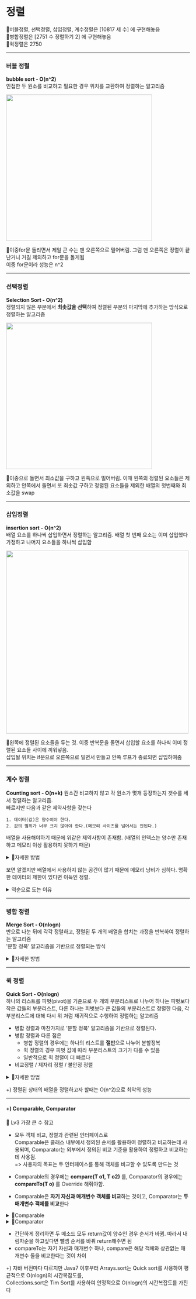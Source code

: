 # 정렬

🍮버블정렬, 선택정렬, 삽입정렬, 계수정렬은 [10817 세 수] 에 구현해놓음  
🍮병합정렬은 [2751 수 정렬하기 2] 에 구현해놓음  
🍮퀵정렬은 2750 
  
---
  
### 버블 정렬  
**bubble sort -  O(n^2)**  
인접한 두 원소를 비교하고 필요한 경우 위치를 교환하여 정렬하는 알고리즘  
  
<img src="https://github.com/hanseul9/algorithm/assets/102939057/1874e70c-c6bd-44a3-966e-2b795cdf73df" width="400">  
  
🌟이중for문 돌리면서 제일 큰 수는 맨 오른쪽으로 밀어버림. 그럼 맨 오른쪽은 정렬이 끝난거니 거길 제외하고 for문을 돌게됨  
이중 for문이라 성능은 n^2  
  
---  
  
### 선택정렬  
**Selection Sort - O(n^2)**  
정렬되지 않은 부분에서 **최솟값을 선택**하여 정렬된 부분의 마지막에 추가하는 방식으로 정렬하는 알고리즘  
  
<img src="https://github.com/hanseul9/algorithm/assets/102939057/1f699772-7e51-41c6-a6fc-f8314179c641" width="400">  
  
🌟이중으로 돌면서 최소값을 구하고 왼쪽으로 밀어버림. 
이때 왼쪽의 정렬된 요소들은 제외하고 안쪽에서 돌면서 또 최솟값 구하고 정렬된 요소들을 제외한 배열의 첫번째와 최소값을 swap  
  
  
---  
  
### 삽입정렬  
**insertion sort - O(n^2)**  
배열 요소를 하나씩 삽입하면서 정렬하는 알고리즘. 배열 첫 번째 요소는 이미 삽입했다 가정하고 나머지 요소들을 하나씩 삽입함  
  
<img src="https://github.com/hanseul9/algorithm/assets/102939057/12781d15-f2e9-46c6-a696-e52d9a6eb184" width="500">  
  
🌟왼쪽에 정렬된 요소들을 두는 것. 이중 반복문을 돌면서 삽입할 요소를 하나씩 이미 정렬된 요소들 사이에 끼워넣음.  
삽입될 위치는 if문으로 오른쪽으로 밀면서 만들고 안쪽 루프가 종료되면 삽입하여줌  
  
  
---  
  
### 계수 정렬
**Counting sort - O(n+k)**
원소간 비교하지 않고 각 원소가 몇개 등장하는지 갯수를 세서 정렬하는 알고리즘.  
빠르지만 다음과 같은 제약사항을 갖는다  
```
1. 데이터(값)은 양수여야 한다.
2. 값의 범위가 너무 크지 않아야 한다.(메모리 사이즈를 넘어서는 안된다.)
```  
배열을 사용해야하기 때문에 위같은 제약사항이 존재함. (배열의 인덱스는 양수만 존재하고 메모리 이상 활용하지 못하기 때문)  
  
  
<details>
<summary>🔎자세한 방법</summary>
  
1. 원본 데이터를 저장한다.  
  
2. count 배열에 각 숫자가 몇 번 나왔는지 저장한다. 원본 배열의 요소를 count배열의 index에 대응하여 저장한다.
   
3. count 배열을 통해 sum배열을 만들어준다. sum 배열은 내 앞에 숫자가 몇 개 있느냐를 세어준다.
count 배열에 저장되어있는 배열 요소의 개수를 통해 판단하고 마찬가지로 index에 대응하여 앞에 몇 개의 숫자가 있는지 저장한다. 이때 “앞에 있는 수” 는 자기 자신도 포함한다.
여기서 결론적으로 sum 배열은 각각의 요소가 정렬된 배열의 어디에 위치해야하는지 표시하는 것과 같아진다.  
  
4. 마지막으로 정렬 배열에 정리해준다. 원본 배열의 마지막 인덱스부터 순회하여 원본 배열의 요소의 위치는 sum배열에 있으니 sum배열을 통해 정렬 배열에 넣어주고, 다음에 넣을 동일한 값의 요소를 위해 sum배열의 값을 -1 해준다.
   
</details>
  
  
보면 알겠지만 배열에서 사용하지 않는 공간이 많기 때문에 메모리 낭비가 심하다. 
명확한 데이터의 제한이 있다면 이득인 정렬.  

<details>
<summary>역순으로 도는 이유</summary>

  10817 세 수의 couting 구현 메소드를 보면 4번 단계에서 역순으로 도는데, couting sort의 stable한 특성을 깨지게 하지 않기 위해서이다.  

  예를 들어 [ 1, 3(a), 6, 5, 3(b) 2, 4 ] 라는 배열이 있다면 역순으로 돌아야 [ ..., 3(a), 3(b), ... ] 와 같이 순서대로 정렬되기 때문.  

  해당 배열의 sum 배열에서 sum[3] = 4 일 것이고 즉 "4번째" 에 삽입되고 sum[3]--; 가 이뤄져서 sum[3] = 3 이 되어 다음의 3은 "3번째"에 삽입될 것이다.  

  따라서 역순으로 돌아야 stable하게 정렬이 가능해진다.

</details>
  
  
  
---  
  
### 병합 정렬
**Merge Sort - O(nlogn)**  
반으로 나눈 뒤에 각각 정렬하고, 정렬된 두 개의 배열을 합치는 과정을 반복하여 정렬하는 알고리즘  
'분할 정복' 알고리즘을 기반으로 정렬되는 방식  
  
<details>
<summary>🔎자세한 방법</summary>
  
![image](https://github.com/hanseul9/algorithm/assets/102939057/25bfe661-df01-4f43-9c0e-cbb1d070aab9)

  
1. 주어진 리스트를 절반으로 분할하여 부분리스트로 나눈다. (Divide : 분할)
  
2. 해당 부분리스트의 길이가 1이 아니라면 1번 과정을 되풀이한다. (재귀 함수)
   
3. 인접한 부분리스트끼리 정렬하여 합친다. (Conqure : 정복)
  
  * 주의할 점은 각각의 부분 리스트는 정렬된 상태이다.
  * 합치는 과정에서 추가로 배열이 필요함 
</details>
  
  
  
---  
  
### 퀵 정렬
**Quick Sort - O(nlogn)**  
하나의 리스트를 피벗(pivot)을 기준으로 두 개의 부분리스트로 나누어 하나는 피벗보다 작은 값들의 부분리스트, 다른 하나는 피벗보다 큰 값들의 부분리스트로 정렬한 다음, 각 부분리스트에 대해 다시 위 처럼 재귀적으로 수행하여 정렬하는 알고리즘  
- 병합 정렬과 마찬가지로 '분할 정복' 알고리즘을 기반으로 정렬된다. 
-  병합 정렬과 다른 점은
	- 병합 정렬의 경우에는 하나의 리스트를 **절반**으로 나누어 분할정복
	- 퀵 정렬의 경우 피벗 값에 따라 부분리스트의 크기가 다를 수 있음 
	- 일반적으로 퀵 정렬이 더 빠르다 
- 비교정렬 / 제자리 정렬 / 불안정 정렬 
  
<details>
<summary>🔎자세한 방법</summary>

```  
1. 피벗을 하나 선택한다.
  
2. 피벗을 기준으로 양쪽에서 피벗보다 큰 값, 혹은 작은 값을 찾는다. 왼쪽에서부터는 피벗보다 큰 값을 찾고, 오른쪽에서부터는 피벗보다 작은 값을 찾는다.
   
3. 양 방향에서 찾은 두 원소를 교환한다.
  
4. 왼쪽에서 탐색하는 위치와 오른쪽에서 탐색하는 위치가 엇갈리지 않을 때 까지 2번으로 돌아가 위 과정을 반복한다.
  
5. 엇갈린 기점을 기준으로 두 개의 부분리스트로 나누어 1번으로 돌아가 해당 부분리스트의 길이가 1이 아닐 때 까지 1번 과정을 반복한다. (Divide : 분할)
  
6. 인접한 부분리스트끼리 합친다. (Conqure : 정복)
```  
  * 피벗을 선택하는 과정은 대표적으로 [현재 부분배열의 가장 왼쪽 원소가 피벗이 되는 방법, 중간 원소가 피벗이 되는 방법, 마지막 원소가 피벗이 되는 방법] 세 가지가 있다. 
  * 왼쪽 피벗 선택 방식이 가장 쉬우면서 기본적인 방법 
</details>
  
+) 정렬된 상태의 배열을 정렬하고자 할때는 O(n^2)으로 최악의 성능 
  
  
---  
  
  
#### +) Comparable, Comparator  
🍮 Lv3 가장 큰 수 참고  
  
- 모두 객체 비교, 정렬과 관련된 인터페이스로  
Comparable은 클래스 내부에서 정의된 순서를 활용하여 정렬하고 비교하는데 사용되며, Comparator는 외부에서 정의된 비교 기준을 활용하여 정렬하고 비교하는데 사용됨.  
=> 사용자의 목표는 두 인터페이스를 통해 객체를 비교할 수 있도록 만드는 것  

- Comparable의 경우에는 **compare(T o1, T o2)** 를, Comparator의 경우에는 **compareTo(T o)** 를 Override 해줘야함.
- Comparable은 **자기 자신과 매개변수 객체를 비교**하는 것이고, Comparator는 **두 매개변수 객체를 비교**한다

<details>
<summary>🔎Comparable</summary>
  
```  
public class ClassName implements Comparable<Type> { 
 
/*
  ...
  code
  ...
 */
 
	// 필수 구현 부분
	@Override
	public int compareTo(Type o) {
	     /*
		 비교 구현
	      */
	}
}
```
- 가령 우선순위 큐에 사용자 정의 클래스를 넣는다면 위와 같이 클래스간의 비교가 가능하게 구현해줘야함 (백준 1197 참고)
  
  ex)  
```
	class Student implements Comparable<Student> {
	 
		int age;		// 나이
		int classNumber;	// 학급
		
		Student(int age, int classNumber) {
			this.age = age;
			this.classNumber = classNumber;
		}
		
		@Override
		public int compareTo(Student o) { // 비교 구현
	    
			// 자기자신의 age가 o의 age보다 크다면 양수
			if(this.age > o.age) {
				return 1;
			}
			// 자기 자신의 age와 o의 age가 같다면 0
			else if(this.age == o.age) {
				return 0;
			}
			// 자기 자신의 age가 o의 age보다 작다면 음수
			else {
				return -1;
			}
		}
	}
```
- 자신을 기준으로 삼아 대소관계를 파악하여 return 해주도록 구현  
- 자기 자신을 기준으로 상대방과의 차이값 비교하여 반환하므로 **return this.age - o.age** 이런 식으로도 가능  
  단 이 경우에는 overflow에 주의 


- Wrapper 클래스 객체에 사용하는 경우
```
	기준값.compareTo(비교값); 
```
문자열 비교와 숫자 비교 두 가지 방식이 있음  
  	- **숫자 비교**의 경우 기준이 비교대상보다 크면 양수, 작으면 음수, 동일하면 0을 나타낸다.  
	- **문자열 비교**의 경우 두 가지로 나뉜다  
 		- 1) 기준값의 앞자리부터 일치하는 문자열이 포함된 경우 (기준 문자열 길이-비교대상 문자열 길이)를 리턴  
     		- 2) 비교대상과 전혀 다른 문자열인 경우 첫 char간의 아스키코드 차이값을 리턴  
       
---
  
</details>
  
  
<details>
<summary>🔎Comparator</summary>

```
	import java.util.Comparator;	// import 필요
	public class ClassName implements Comparator<Type> { 
	 
	/*
	  ...
	  code
	  ...
	 */
	 
		// 필수 구현 부분
		@Override
		public int compare(Type o1, Type o2) {
			/*
			 비교 구현
			 */
		}
	}
```
- 매커니즘 자체는 compareTo와 비슷. 자기 자신과 비교가 되느냐 안 되느냐의 차이
  
ex)
```
	import java.util.Comparator;	// import 필요
	class Student implements Comparator<Student> {
	 
		int age;			// 나이
		int classNumber;	// 학급
		
		Student(int age, int classNumber) {
			this.age = age;
			this.classNumber = classNumber;
		}
		
		@Override
		public int compare(Student o1, Student o2) {
	    
			// o1의 학급이 o2의 학급보다 크다면 양수
			if(o1.classNumber > o2.classNumber) {
				return 1;
			}
			// o1의 학급이 o2의 학급과 같다면 0
			else if(o1.classNumber == o2.classNumber) {
				return 0;
			}
			// o1의 학급이 o2의 학급보다 작다면 음수
			else {
				return -1;
			}
		}
	}
```
- o1과 o2를 비교함에 있어 자기 자신은 두 객체 비교에 영향이 없다
- compareTo에서 했던것과 마찬가지로 **return o1.classNumber - o2.classNumber;** 로 간략하게 할 수 있음
- 마찬가지로 overflow 주의
---
</details>

* 간단하게 정리하면 두 메소드 모두 return값이 양수인 경우 순서가 바뀜. 따라서 내림차순을 하고싶다면 뺄셈 순서를 바꿔 return해주면 됨
* compareTo는 자기 자신과 매개변수 하나, compare은 해당 객체와 상관없는 매개변수 둘을 비교한다는 것이 차이
  
  
+) 자바 버전마다 다르지만 Java7 이후부터 Arrays.sort는 Quick sort를 사용하여 평균적으로 O(nlogn)의 시간복잡도를,  
  Collections.sort은 Tim Sort를 사용하여 안정적으로 O(nlogn)의 시간복잡도를 가진다
